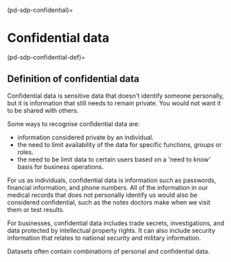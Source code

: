 (pd-sdp-confidential)=
# Confidential data

(pd-sdp-confidential-def)=
## Definition of confidential data

Confidential data is sensitive data that doesn't identify someone personally, but it is information that still needs to remain private. 
You would not want it to be shared with others.  

Some ways to recognise confidential data are:
* information considered private by an individual. 
* the need to limit availability of the data for specific functions, groups or roles. 
* the need to be limit data to certain users based on a 'need to know' basis for business operations.

For us as individuals, confidential data is information such as passwords, financial information, and phone numbers. 
All of the information in our medical records that does not personally identify us would also be considered confidential, such as the notes doctors make when we visit them or test results.

For businesses, confidential data includes trade secrets, investigations, and data protected by intellectual property rights. 
It can also include security information that relates to national security and military information.

Datasets often contain combinations of personal and confidential data.
